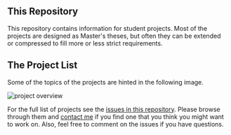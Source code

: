 ## This Repository

This repository contains information for student projects. Most of the projects are designed as Master's theses, but often they can be extended or compressed to fill more or less strict requirements. 


## The Project List

Some of the topics of the projects are hinted in the following image. 

 ![project overview](https://www.dropbox.com/s/m69ucc1jdkyhk1u/project-topics.png?dl=0)


For the full list of projects see the [issues in this repository](https://github.com/mircealungu/student-projects/issues). Please browse through them and [contact me](https://mircealungu.github.io/#contact) if you find one that you think you might want to work on. Also, feel free to comment on the issues if you have questions. 
